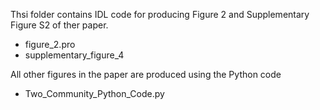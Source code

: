 Thsi folder contains IDL code for producing Figure 2 and Supplementary Figure S2 of ther paper. 
- figure_2.pro
- supplementary_figure_4

All other figures in the paper are produced using the Python code
- Two_Community_Python_Code.py
